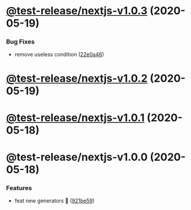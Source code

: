 # [@test-release/nextjs-v1.0.3](https://github.com/developer239/test-release/compare/@test-release/nextjs-v1.0.2...@test-release/nextjs-v1.0.3) (2020-05-19)


### Bug Fixes

* remove useless condition ([22e0a46](https://github.com/developer239/test-release/commit/22e0a461366075c70c50222d79149b5f70702a74))

# [@test-release/nextjs-v1.0.2](https://github.com/developer239/test-release/compare/@test-release/nextjs-v1.0.1...@test-release/nextjs-v1.0.2) (2020-05-19)

# [@test-release/nextjs-v1.0.1](https://github.com/developer239/test-release/compare/@test-release/nextjs-v1.0.0...@test-release/nextjs-v1.0.1) (2020-05-18)

# @test-release/nextjs-v1.0.0 (2020-05-18)


### Features

* feat new generators 🚀 ([921be59](https://github.com/developer239/test-release/commit/921be594daa33c441152bedeadd92f62c386b32a))

